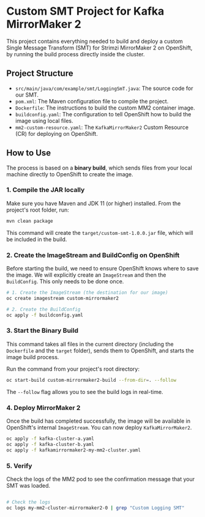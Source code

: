 # Custom SMT Project for Kafka MirrorMaker 2

This project contains everything needed to build and deploy a custom Single Message Transform (SMT) for Strimzi MirrorMaker 2 on OpenShift, by running the build process directly inside the cluster.

## Project Structure

* `src/main/java/com/example/smt/LoggingSmT.java`: The source code for our SMT.
* `pom.xml`: The Maven configuration file to compile the project.
* `Dockerfile`: The instructions to build the custom MM2 container image.
* `buildconfig.yaml`: The configuration to tell OpenShift how to build the image using local files.
* `mm2-custom-resource.yaml`: The `KafkaMirrorMaker2` Custom Resource (CR) for deploying on OpenShift.

## How to Use

The process is based on a **binary build**, which sends files from your local machine directly to OpenShift to create the image.

### 1. Compile the JAR locally

Make sure you have Maven and JDK 11 (or higher) installed. From the project's root folder, run:

```sh
mvn clean package
```

This command will create the `target/custom-smt-1.0.0.jar` file, which will be included in the build.

### 2. Create the ImageStream and BuildConfig on OpenShift

Before starting the build, we need to ensure OpenShift knows where to save the image. We will explicitly create an `ImageStream` and then the `BuildConfig`. This only needs to be done once.

```sh
# 1. Create the ImageStream (the destination for our image)
oc create imagestream custom-mirrormaker2

# 2. Create the BuildConfig
oc apply -f buildconfig.yaml
```

### 3. Start the Binary Build

This command takes all files in the current directory (including the `Dockerfile` and the `target` folder), sends them to OpenShift, and starts the image build process.

Run the command from your project's root directory:

```sh
oc start-build custom-mirrormaker2-build --from-dir=. --follow
```

The `--follow` flag allows you to see the build logs in real-time.

### 4. Deploy MirrorMaker 2

Once the build has completed successfully, the image will be available in OpenShift's internal `ImageStream`. You can now deploy `KafkaMirrorMaker2`.

```sh
oc apply -f kafka-cluster-a.yaml
oc apply -f kafka-cluster-b.yaml
oc apply -f kafkamirrormaker2-my-mm2-cluster.yaml
```

### 5. Verify

Check the logs of the MM2 pod to see the confirmation message that your SMT was loaded.

```sh

# Check the logs
oc logs my-mm2-cluster-mirrormaker2-0 | grep "Custom Logging SMT"
```
